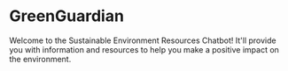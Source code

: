 # GreenGuardian
Welcome to the Sustainable Environment Resources Chatbot! It'll provide you with information and resources to help you make a positive impact on the environment.
